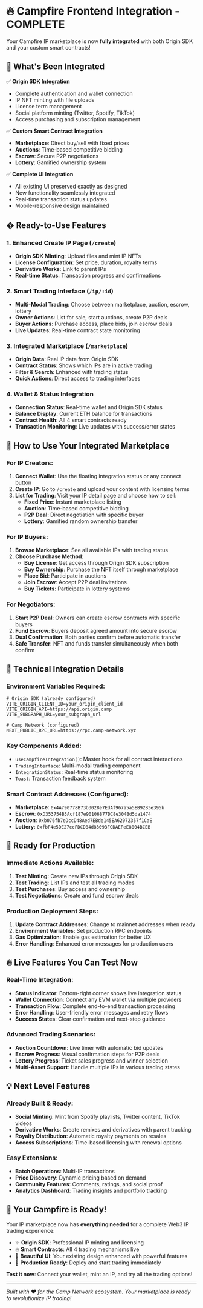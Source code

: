 # 🔥 Campfire Frontend Integration - COMPLETE

Your Campfire IP marketplace is now **fully integrated** with both Origin SDK and your custom smart contracts! 

## 🎉 What's Been Integrated

✅ **Origin SDK Integration**
- Complete authentication and wallet connection
- IP NFT minting with file uploads
- License term management
- Social platform minting (Twitter, Spotify, TikTok)
- Access purchasing and subscription management

✅ **Custom Smart Contract Integration**
- **Marketplace**: Direct buy/sell with fixed prices
- **Auctions**: Time-based competitive bidding
- **Escrow**: Secure P2P negotiations
- **Lottery**: Gamified ownership system

✅ **Complete UI Integration**
- All existing UI preserved exactly as designed
- New functionality seamlessly integrated
- Real-time transaction status updates
- Mobile-responsive design maintained

## � Ready-to-Use Features

### 1. **Enhanced Create IP Page** (`/create`)
- **Origin SDK Minting**: Upload files and mint IP NFTs
- **License Configuration**: Set price, duration, royalty terms
- **Derivative Works**: Link to parent IPs
- **Real-time Status**: Transaction progress and confirmations

### 2. **Smart Trading Interface** (`/ip/:id`)
- **Multi-Modal Trading**: Choose between marketplace, auction, escrow, lottery
- **Owner Actions**: List for sale, start auctions, create P2P deals
- **Buyer Actions**: Purchase access, place bids, join escrow deals
- **Live Updates**: Real-time contract state monitoring

### 3. **Integrated Marketplace** (`/marketplace`)
- **Origin Data**: Real IP data from Origin SDK
- **Contract Status**: Shows which IPs are in active trading
- **Filter & Search**: Enhanced with trading status
- **Quick Actions**: Direct access to trading interfaces

### 4. **Wallet & Status Integration**
- **Connection Status**: Real-time wallet and Origin SDK status
- **Balance Display**: Current ETH balance for transactions
- **Contract Health**: All 4 smart contracts ready
- **Transaction Monitoring**: Live updates with success/error states

## 📱 How to Use Your Integrated Marketplace

### For IP Creators:
1. **Connect Wallet**: Use the floating integration status or any connect button
2. **Create IP**: Go to `/create` and upload your content with licensing terms
3. **List for Trading**: Visit your IP detail page and choose how to sell:
   - **Fixed Price**: Instant marketplace listing
   - **Auction**: Time-based competitive bidding  
   - **P2P Deal**: Direct negotiation with specific buyer
   - **Lottery**: Gamified random ownership transfer

### For IP Buyers:
1. **Browse Marketplace**: See all available IPs with trading status
2. **Choose Purchase Method**: 
   - **Buy License**: Get access through Origin SDK subscription
   - **Buy Ownership**: Purchase the NFT itself through marketplace
   - **Place Bid**: Participate in auctions
   - **Join Escrow**: Accept P2P deal invitations
   - **Buy Tickets**: Participate in lottery systems

### For Negotiators:
1. **Start P2P Deal**: Owners can create escrow contracts with specific buyers
2. **Fund Escrow**: Buyers deposit agreed amount into secure escrow
3. **Dual Confirmation**: Both parties confirm before automatic transfer
4. **Safe Transfer**: NFT and funds transfer simultaneously when both confirm

## 🔧 Technical Integration Details

### Environment Variables Required:
```env
# Origin SDK (already configured)
VITE_ORIGIN_CLIENT_ID=your_origin_client_id
VITE_ORIGIN_API=https://api.origin.camp
VITE_SUBGRAPH_URL=your_subgraph_url

# Camp Network (configured)
NEXT_PUBLIC_RPC_URL=https://rpc.camp-network.xyz
```

### Key Components Added:
- `useCampfireIntegration()`: Master hook for all contract interactions
- `TradingInterface`: Multi-modal trading component
- `IntegrationStatus`: Real-time status monitoring
- `Toast`: Transaction feedback system

### Smart Contract Addresses (Configured):
- **Marketplace**: `0x4A790778B73b3028e7EdAf967a5a5EB92B3e395b`
- **Escrow**: `0xD353754B3Acf187e90106877DC8e304Bd5da1474`
- **Auction**: `0xb076fb7eDccD48Aed7EBde145EA62072357f1CaE`
- **Lottery**: `0xfbF4e5DE27ccFDCD84d83093FCDAEFeE8004BCEB`

## 🎯 Ready for Production

### Immediate Actions Available:
1. **Test Minting**: Create new IPs through Origin SDK
2. **Test Trading**: List IPs and test all trading modes
3. **Test Purchases**: Buy access and ownership
4. **Test Negotiations**: Create and fund escrow deals

### Production Deployment Steps:
1. **Update Contract Addresses**: Change to mainnet addresses when ready
2. **Environment Variables**: Set production RPC endpoints  
3. **Gas Optimization**: Enable gas estimation for better UX
4. **Error Handling**: Enhanced error messages for production users

## 🔥 Live Features You Can Test Now

### Real-Time Integration:
- **Status Indicator**: Bottom-right corner shows live integration status
- **Wallet Connection**: Connect any EVM wallet via multiple providers
- **Transaction Flow**: Complete end-to-end transaction processing
- **Error Handling**: User-friendly error messages and retry flows
- **Success States**: Clear confirmation and next-step guidance

### Advanced Trading Scenarios:
- **Auction Countdown**: Live timer with automatic bid updates
- **Escrow Progress**: Visual confirmation steps for P2P deals  
- **Lottery Progress**: Ticket sales progress and winner selection
- **Multi-Asset Support**: Handle multiple IPs in various trading states

## 💡 Next Level Features

### Already Built & Ready:
- **Social Minting**: Mint from Spotify playlists, Twitter content, TikTok videos
- **Derivative Works**: Create remixes and derivatives with parent tracking
- **Royalty Distribution**: Automatic royalty payments on resales
- **Access Subscriptions**: Time-based licensing with renewal options

### Easy Extensions:
- **Batch Operations**: Multi-IP transactions
- **Price Discovery**: Dynamic pricing based on demand
- **Community Features**: Comments, ratings, and social proof
- **Analytics Dashboard**: Trading insights and portfolio tracking

## 🎉 Your Campfire is Ready!

Your IP marketplace now has **everything needed** for a complete Web3 IP trading experience:

- ✨ **Origin SDK**: Professional IP minting and licensing
- 🔥 **Smart Contracts**: All 4 trading mechanisms live
- 💎 **Beautiful UI**: Your existing design enhanced with powerful features  
- 🚀 **Production Ready**: Deploy and start trading immediately

**Test it now**: Connect your wallet, mint an IP, and try all the trading options!

---

*Built with ❤️ for the Camp Network ecosystem. Your marketplace is ready to revolutionize IP trading!*
